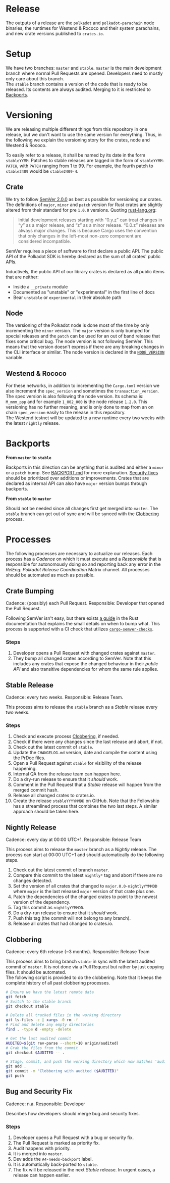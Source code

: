 # Release

The outputs of a release are the `polkadot` and `polkadot-parachain` node binaries, the runtimes for Westend & Rococo
and their system parachains, and new crate versions published to `crates.io`.

# Setup

We have two branches: `master` and `stable`. `master` is the main development branch where normal Pull Requests are
opened. Developers need to mostly only care about this branch.  
The `stable` branch contains a version of the code that is ready to be released. Its contents are always audited.
Merging to it is restricted to [Backports](#backports).

# Versioning

We are releasing multiple different things from this repository in one release, but we don't want to use the same
version for everything. Thus, in the following we explain the versioning story for the crates, node and Westend &
Rococo.

To easily refer to a release, it shall be named by its date in the form `stableYYMM`. Patches to stable releases are tagged in the form of `stableYYMM-PATCH`, with `PATCH` ranging from 1 to 99. For example, the fourth patch to `stable2409` would be `stable2409-4`.

## Crate

We try to follow [SemVer 2.0.0](https://semver.org/) as best as possible for versioning our crates. The definitions of
`major`, `minor` and `patch` version for Rust crates are slightly altered from their standard for pre `1.0.0` versions.
Quoting [rust-lang.org](https://doc.rust-lang.org/cargo/reference/semver.html):  

>Initial development releases starting with “0.y.z” can treat changes in “y” as a major release, and “z” as a minor
release. “0.0.z” releases are always major changes. This is because Cargo uses the convention that only changes in the
left-most non-zero component are considered incompatible.

SemVer requires a piece of software to first declare a public API. The public API of the Polkadot SDK
is hereby declared as the sum of all crates' public APIs.

Inductively, the public API of our library crates is declared as all public items that are neither:
- Inside a `__private` module
- Documented as "unstable" or "experimental" in the first line of docs
- Bear `unstable` or `experimental` in their absolute path

## Node

The versioning of the Polkadot node is done most of the time by only incrementing the `minor` version. The `major`
version is only bumped for special releases and the `patch` can be used for an out of band release that fixes some
critical bug. The node version is not following SemVer. This means that the version doesn't express if there are any
breaking changes in the CLI interface or similar. The node version is declared in the
[`NODE_VERSION`](https://paritytech.github.io/polkadot-sdk/master/polkadot_node_primitives/constant.NODE_VERSION.html)
variable.

## Westend & Rococo

For these networks, in addition to incrementing the `Cargo.toml` version we also increment the `spec_version` and
sometimes the `transaction_version`. The spec version is also following the node version. Its schema is: `M_mmm_ppp` and
for example `1_002_000` is the node release `1.2.0`. This versioning has no further meaning, and is only done to map
from an on chain `spec_version` easily to the release in this repository.  
The Westend testnet will be updated to a new runtime every two weeks with the latest `nightly` release.

# Backports

**From `master` to `stable`**

Backports in this direction can be anything that is audited and either a `minor` or a `patch` bump.
See [BACKPORT.md](./BACKPORT.md) for more explanation. [Security fixes](#bug-and-security-fix)
should be prioritized over additions or improvements. Crates that are declared as internal API can
also have `major` version bumps through backports.

**From `stable` to `master`**

Should not be needed since all changes first get merged into `master`. The `stable` branch can get out of sync and will
be synced with the [Clobbering](#clobbering) process.

# Processes

The following processes are necessary to actualize our releases. Each process has a *Cadence* on which it must execute
and a *Responsible* that is responsible for autonomously doing so and reporting back any error in the *RelEng: Polkadot
Release Coordination* Matrix channel. All processes should be automated as much as possible.

## Crate Bumping

Cadence: (possibly) each Pull Request. Responsible: Developer that opened the Pull Request.

Following SemVer isn't easy, but there exists [a guide](https://doc.rust-lang.org/cargo/reference/semver.html) in the
Rust documentation that explains the small details on when to bump what. This process is supported with a CI check that
utilizes [`cargo-semver-checks`](https://github.com/obi1kenobi/cargo-semver-checks).

### Steps

1. Developer opens a Pull Request with changed crates against `master`.
1. They bump all changed crates according to SemVer. Note that this includes any crates that expose the changed
   behaviour in their *public API* and also transitive dependencies for whom the same rule applies.

## Stable Release

Cadence: every two weeks. Responsible: Release Team.

This process aims to release the `stable` branch as a *Stable* release every two weeks.

### Steps

1. Check and execute process [Clobbering](#clobbering), if needed.
2. Check if there were any changes since the last release and abort, if not.
3. Check out the latest commit of `stable`.
4. Update the `CHANGELOG.md` version, date and compile the content using the PrDoc files.
5. Open a Pull Request against `stable` for visibility of the release happening.
6. Internal QA from the release team can happen here.
7. Do a dry-run release to ensure that it *should* work.
8. Comment in the Pull Request that a *Stable* release will happen from the merged commit hash.
9. Release all changed crates to crates.io.
10. Create the release `stableYYYYMMDD` on GitHub. Note that the Fellowship has a streamlined process that combines the
    two last steps. A similar approach should be taken here.

## Nightly Release

Cadence: every day at 00:00 UTC+1. Responsible: Release Team

This process aims to release the `master` branch as a *Nightly* release. The process can start at 00:00 UTC+1 and should
automatically do the following steps.

1. Check out the latest commit of branch `master`.
2. Compare this commit to the latest `nightly*` tag and abort if there are no changes detected.
3. Set the version of all crates that changed to `major.0.0-nightlyYYMMDD` where `major` is the last released `major`
   version of that crate plus one.
4. Patch the dependencies of the changed crates to point to the newest version of the dependency.
5. Tag this commit as `nightlyYYMMDD`.
6. Do a dry-run release to ensure that it *should* work.
7. Push this tag (the commit will not belong to any branch).
8. Release all crates that had changed to crates.io.

## Clobbering

Cadence: every 6th release (~3 months). Responsible: Release Team

This process aims to bring branch `stable` in sync with the latest audited commit of `master`. It is not done via a Pull
Request but rather by just copying files. It should be automated.  
The following script is provided to do the clobbering. Note that it keeps the complete history of all past clobbering
processes.

```bash
# Ensure we have the latest remote data
git fetch
# Switch to the stable branch
git checkout stable

# Delete all tracked files in the working directory
git ls-files -z | xargs -0 rm -f
# Find and delete any empty directories
find . -type d -empty -delete

# Get the last audited commit
AUDITED=$(git rev-parse --short=10 origin/audited)
# Grab the files from the commit
git checkout $AUDITED -- .

# Stage, commit, and push the working directory which now matches 'audited' 1:1
git add .
git commit -m "Clobbering with audited ($AUDITED)"
git push
```

## Bug and Security Fix

Cadence: n.a. Responsible: Developer

Describes how developers should merge bug and security fixes.

### Steps

1. Developer opens a Pull Request with a bug or security fix.
2. The Pull Request is marked as priority fix.
3. Audit happens with priority.
4. It is merged into `master`.
5. Dev adds the `A4-needs-backport` label.
6. It is automatically back-ported to `stable`.
7. The fix will be released in the next *Stable* release. In urgent cases, a release can happen earlier.
